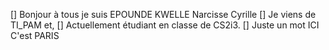 [] Bonjour à tous je suis EPOUNDE KWELLE Narcisse Cyrille
[] Je viens de TI_PAM et,
[] Actuellement étudiant en classe de CS2i3.
[] Juste un mot ICI C'est PARIS